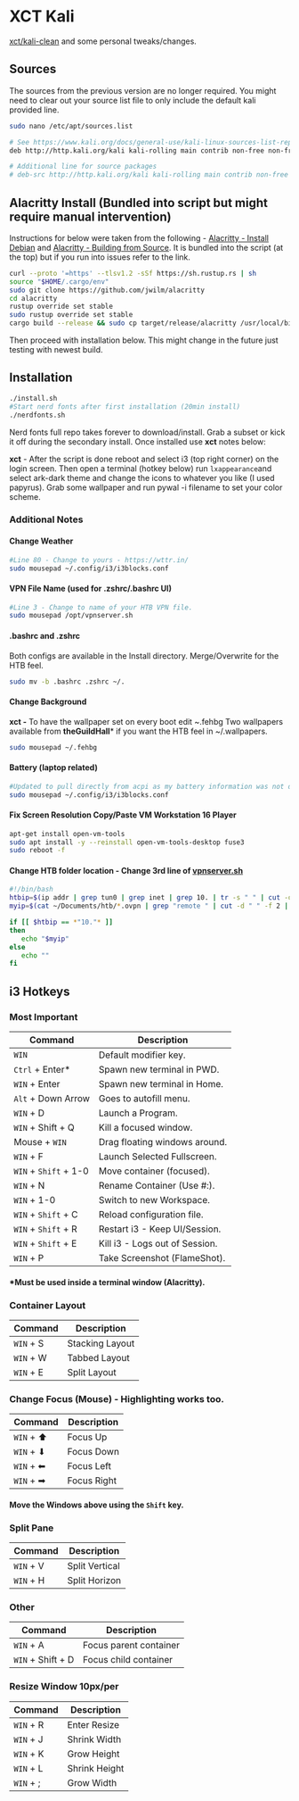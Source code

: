 # XCT Kali

[xct/kali-clean](https://github.com/xct/kali-clean) and some personal tweaks/changes.


## Sources
The sources from the previous version are no longer required. You might need to clear out your source list file to only include the default kali provided line.
```bash
sudo nano /etc/apt/sources.list
```
```bash
# See https://www.kali.org/docs/general-use/kali-linux-sources-list-repositories/
deb http://http.kali.org/kali kali-rolling main contrib non-free non-free-firmware

# Additional line for source packages
# deb-src http://http.kali.org/kali kali-rolling main contrib non-free non-free-firmware 
```

## Alacritty Install (Bundled into script but might require manual intervention)
Instructions for below were taken from the following - [Alacritty - Install Debian](https://github.com/alacritty/alacritty/blob/master/INSTALL.md#debianubuntu) and [Alacritty - Building from Source](https://github.com/alacritty/alacritty/blob/master/INSTALL.md#clone-the-source-code). It is bundled into the script (at the top) but if you run into issues refer to the link.
```bash
curl --proto '=https' --tlsv1.2 -sSf https://sh.rustup.rs | sh
source "$HOME/.cargo/env"
sudo git clone https://github.com/jwilm/alacritty
cd alacritty
rustup override set stable
sudo rustup override set stable
cargo build --release && sudo cp target/release/alacritty /usr/local/bin
```
Then proceed with installation below. This might change in the future just testing with newest build.

## Installation
```bash
./install.sh
#Start nerd fonts after first installation (20min install)
./nerdfonts.sh
```

Nerd fonts full repo takes forever to download/install. Grab a subset or kick it off during the secondary install. Once installed use **xct** notes below:

**xct** - After the script is done reboot and select i3 (top right corner) on the login screen. Then open a terminal (hotkey below) run `lxappearance`and select ark-dark theme and change the icons to whatever you like (I used papyrus). Grab some wallpaper and run pywal -i filename to set your color scheme.

### Additional Notes

#### Change Weather
```bash
#Line 80 - Change to yours - https://wttr.in/
sudo mousepad ~/.config/i3/i3blocks.conf
```

#### VPN File Name (used for .zshrc/.bashrc UI)
```bash
#Line 3 - Change to name of your HTB VPN file.
sudo mousepad /opt/vpnserver.sh
```

#### .bashrc and .zshrc
Both configs are available in the Install directory. Merge/Overwrite for the HTB feel.
```bash
sudo mv -b .bashrc .zshrc ~/.
```

#### Change Background
**xct -** To have the wallpaper set on every boot edit ~.fehbg
Two wallpapers available from **theGuildHall*** if you want the HTB feel in ~/.wallpapers.
```bash
sudo mousepad ~/.fehbg
```

#### Battery (laptop related)
```bash
#Updated to pull directly from acpi as my battery information was not displaying correctly.
sudo mousepad ~/.config/i3/i3blocks.conf
```
####  Fix Screen Resolution Copy/Paste VM Workstation 16 Player
```bash
apt-get install open-vm-tools
sudo apt install -y --reinstall open-vm-tools-desktop fuse3
sudo reboot -f
```

####  Change HTB folder location - Change 3rd line of [vpnserver.sh](https://github.com/islanddog/kali-clean-pwnbox/blob/main/vpnserver.sh)
```bash
#!/bin/bash
htbip=$(ip addr | grep tun0 | grep inet | grep 10. | tr -s " " | cut -d " " -f 3 | cut -d "/" -f 1)
myip=$(cat ~/Documents/htb/*.ovpn | grep "remote " | cut -d " " -f 2 | cut -d "." -f 1 | cut -d "-" -f 2-)

if [[ $htbip == *"10."* ]]
then
   echo "$myip"
else
   echo ""
fi
```

## i3 Hotkeys

### Most Important
| Command               |Description                    |
|-----------------------|-------------------------------|
| `WIN`                 | Default modifier key.         |
| `Ctrl` + Enter*       | Spawn new terminal in PWD.    |
| `WIN` + Enter         | Spawn new terminal in Home.   |
| `Alt` + Down Arrow    | Goes to autofill menu.        |
| `WIN` + D             | Launch a Program.             |
| `WIN` + Shift + Q     | Kill a focused window.        |
| Mouse + `WIN`         | Drag floating windows around. |
| `WIN` + F             | Launch Selected Fullscreen.   |
| `WIN` + `Shift` + 1-0 | Move container (focused).     |
| `WIN` + N             | Rename Container (Use #:).    |
| `WIN` + 1-0           | Switch to new Workspace.      |
| `WIN` + `Shift` + C   | Reload configuration file.    |
| `WIN` + `Shift` + R   | Restart i3 - Keep UI/Session. |
| `WIN` + `Shift` + E   | Kill i3 - Logs out of Session.|
| `WIN` + P             | Take Screenshot (FlameShot).  |
#### *Must be used inside a terminal window (Alacritty).

### Container Layout
| Command    |Description      |
|------------|-----------------|
| `WIN` + S  | Stacking Layout |
| `WIN` + W  | Tabbed Layout   |
| `WIN` + E  | Split Layout    |

### Change Focus (Mouse) - **Highlighting works too.**
| Command    |Description  |
|------------|-------------|
| `WIN` + ⬆  | Focus Up    |
| `WIN` + ⬇  | Focus Down  |
| `WIN` + ⬅ | Focus Left  |
| `WIN` + ➡ | Focus Right |
#### **Move the Windows above using the `Shift` key**.

### Split Pane
| Command    |Description     |
|------------|----------------|
| `WIN` + V  | Split Vertical |
| `WIN` + H  | Split Horizon  |

### Other
| Command            |Description             |
|--------------------|------------------------|
| `WIN` + A          | Focus parent container |
| `WIN` + Shift + D  | Focus child container  |

### Resize Window **10px/per**
| Command    |Description    |
|------------|---------------|
| `WIN` + R  | Enter Resize  |
| `WIN` + J  | Shrink Width  |
| `WIN` + K  | Grow Height   |
| `WIN` + L  | Shrink Height |
| `WIN` + ;  | Grow Width    |
